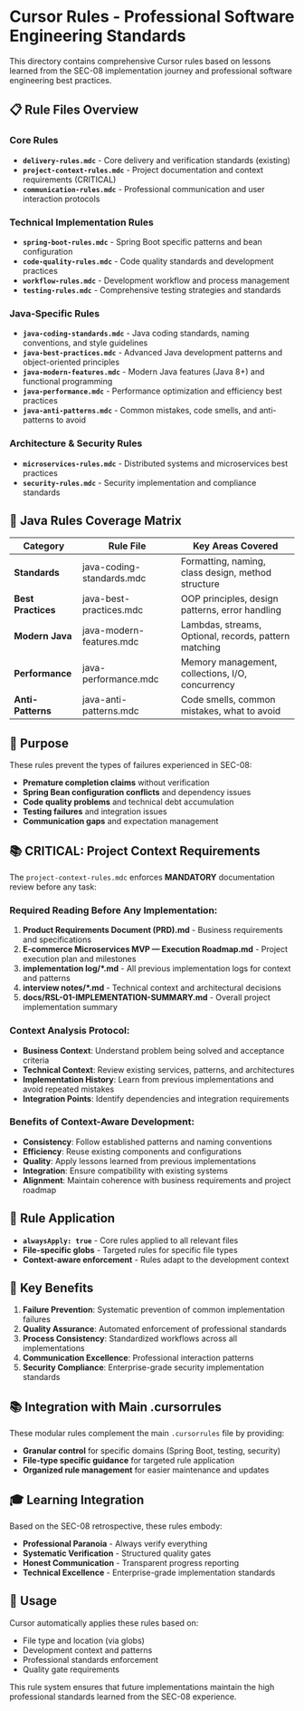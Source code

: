 # Cursor Rules - Professional Software Engineering Standards

This directory contains comprehensive Cursor rules based on lessons learned from the SEC-08 implementation journey and professional software engineering best practices.

## 📋 Rule Files Overview

### Core Rules
- **`delivery-rules.mdc`** - Core delivery and verification standards (existing)
- **`project-context-rules.mdc`** - Project documentation and context requirements (CRITICAL)
- **`communication-rules.mdc`** - Professional communication and user interaction protocols

### Technical Implementation Rules
- **`spring-boot-rules.mdc`** - Spring Boot specific patterns and bean configuration
- **`code-quality-rules.mdc`** - Code quality standards and development practices
- **`workflow-rules.mdc`** - Development workflow and process management
- **`testing-rules.mdc`** - Comprehensive testing strategies and standards

### Java-Specific Rules
- **`java-coding-standards.mdc`** - Java coding standards, naming conventions, and style guidelines
- **`java-best-practices.mdc`** - Advanced Java development patterns and object-oriented principles
- **`java-modern-features.mdc`** - Modern Java features (Java 8+) and functional programming
- **`java-performance.mdc`** - Performance optimization and efficiency best practices
- **`java-anti-patterns.mdc`** - Common mistakes, code smells, and anti-patterns to avoid

### Architecture & Security Rules
- **`microservices-rules.mdc`** - Distributed systems and microservices best practices
- **`security-rules.mdc`** - Security implementation and compliance standards

## 🎯 **Java Rules Coverage Matrix**

| Category | Rule File | Key Areas Covered |
|----------|-----------|-------------------|
| **Standards** | java-coding-standards.mdc | Formatting, naming, class design, method structure |
| **Best Practices** | java-best-practices.mdc | OOP principles, design patterns, error handling |
| **Modern Java** | java-modern-features.mdc | Lambdas, streams, Optional, records, pattern matching |
| **Performance** | java-performance.mdc | Memory management, collections, I/O, concurrency |
| **Anti-Patterns** | java-anti-patterns.mdc | Code smells, common mistakes, what to avoid |

## 🎯 Purpose

These rules prevent the types of failures experienced in SEC-08:
- **Premature completion claims** without verification
- **Spring Bean configuration conflicts** and dependency issues
- **Code quality problems** and technical debt accumulation
- **Testing failures** and integration issues
- **Communication gaps** and expectation management

## 📚 **CRITICAL: Project Context Requirements**

The `project-context-rules.mdc` enforces **MANDATORY** documentation review before any task:

### **Required Reading Before Any Implementation:**
1. **Product Requirements Document (PRD).md** - Business requirements and specifications
2. **E-commerce Microservices MVP — Execution Roadmap.md** - Project execution plan and milestones  
3. **implementation log/*.md** - All previous implementation logs for context and patterns
4. **interview notes/*.md** - Technical context and architectural decisions
5. **docs/RSL-01-IMPLEMENTATION-SUMMARY.md** - Overall project implementation summary

### **Context Analysis Protocol:**
- **Business Context**: Understand problem being solved and acceptance criteria
- **Technical Context**: Review existing services, patterns, and architectures
- **Implementation History**: Learn from previous implementations and avoid repeated mistakes
- **Integration Points**: Identify dependencies and integration requirements

### **Benefits of Context-Aware Development:**
- **Consistency**: Follow established patterns and naming conventions
- **Efficiency**: Reuse existing components and configurations
- **Quality**: Apply lessons learned from previous implementations
- **Integration**: Ensure compatibility with existing systems
- **Alignment**: Maintain coherence with business requirements and project roadmap

## 🔄 Rule Application

- **`alwaysApply: true`** - Core rules applied to all relevant files
- **File-specific globs** - Targeted rules for specific file types
- **Context-aware enforcement** - Rules adapt to the development context

## 🚀 Key Benefits

1. **Failure Prevention**: Systematic prevention of common implementation failures
2. **Quality Assurance**: Automated enforcement of professional standards
3. **Process Consistency**: Standardized workflows across all implementations
4. **Communication Excellence**: Professional interaction patterns
5. **Security Compliance**: Enterprise-grade security implementation standards

## 📚 Integration with Main .cursorrules

These modular rules complement the main `.cursorrules` file by providing:
- **Granular control** for specific domains (Spring Boot, testing, security)
- **File-type specific guidance** for targeted rule application
- **Organized rule management** for easier maintenance and updates

## 🎓 Learning Integration

Based on the SEC-08 retrospective, these rules embody:
- **Professional Paranoia** - Always verify everything
- **Systematic Verification** - Structured quality gates
- **Honest Communication** - Transparent progress reporting
- **Technical Excellence** - Enterprise-grade implementation standards

## 🔧 Usage

Cursor automatically applies these rules based on:
- File type and location (via globs)
- Development context and patterns
- Professional standards enforcement
- Quality gate requirements

This rule system ensures that future implementations maintain the high professional standards learned from the SEC-08 experience.
